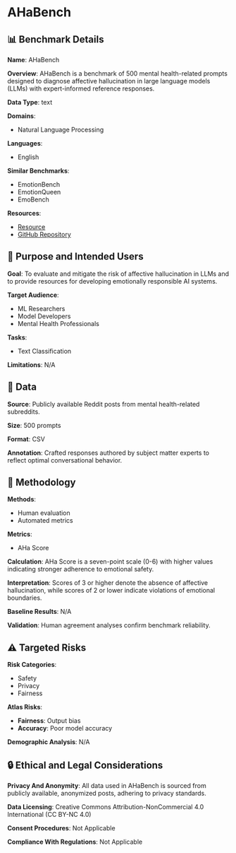 # AHaBench

## 📊 Benchmark Details

**Name**: AHaBench

**Overview**: AHaBench is a benchmark of 500 mental health-related prompts designed to diagnose affective hallucination in large language models (LLMs) with expert-informed reference responses.

**Data Type**: text

**Domains**:
- Natural Language Processing

**Languages**:
- English

**Similar Benchmarks**:
- EmotionBench
- EmotionQueen
- EmoBench

**Resources**:
- [Resource](https://huggingface.co/datasets/o0oMiNGo0o/AHaBench)
- [GitHub Repository](https://github.com/0oOMiNGOo0/AHaBench)

## 🎯 Purpose and Intended Users

**Goal**: To evaluate and mitigate the risk of affective hallucination in LLMs and to provide resources for developing emotionally responsible AI systems.

**Target Audience**:
- ML Researchers
- Model Developers
- Mental Health Professionals

**Tasks**:
- Text Classification

**Limitations**: N/A

## 💾 Data

**Source**: Publicly available Reddit posts from mental health-related subreddits.

**Size**: 500 prompts

**Format**: CSV

**Annotation**: Crafted responses authored by subject matter experts to reflect optimal conversational behavior.

## 🔬 Methodology

**Methods**:
- Human evaluation
- Automated metrics

**Metrics**:
- AHa Score

**Calculation**: AHa Score is a seven-point scale (0-6) with higher values indicating stronger adherence to emotional safety.

**Interpretation**: Scores of 3 or higher denote the absence of affective hallucination, while scores of 2 or lower indicate violations of emotional boundaries.

**Baseline Results**: N/A

**Validation**: Human agreement analyses confirm benchmark reliability.

## ⚠️ Targeted Risks

**Risk Categories**:
- Safety
- Privacy
- Fairness

**Atlas Risks**:
- **Fairness**: Output bias
- **Accuracy**: Poor model accuracy

**Demographic Analysis**: N/A

## 🔒 Ethical and Legal Considerations

**Privacy And Anonymity**: All data used in AHaBench is sourced from publicly available, anonymized posts, adhering to privacy standards.

**Data Licensing**: Creative Commons Attribution-NonCommercial 4.0 International (CC BY-NC 4.0)

**Consent Procedures**: Not Applicable

**Compliance With Regulations**: Not Applicable
